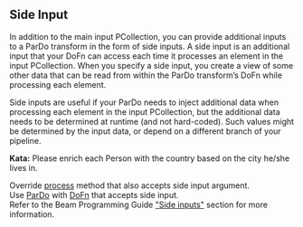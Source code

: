 <!--
  ~ Licensed to the Apache Software Foundation (ASF) under one
  ~ or more contributor license agreements.  See the NOTICE file
  ~ distributed with this work for additional information
  ~ regarding copyright ownership.  The ASF licenses this file
  ~ to you under the Apache License, Version 2.0 (the
  ~ "License"); you may not use this file except in compliance
  ~ with the License.  You may obtain a copy of the License at
  ~
  ~     http://www.apache.org/licenses/LICENSE-2.0
  ~
  ~ Unless required by applicable law or agreed to in writing, software
  ~ distributed under the License is distributed on an "AS IS" BASIS,
  ~ WITHOUT WARRANTIES OR CONDITIONS OF ANY KIND, either express or implied.
  ~ See the License for the specific language governing permissions and
  ~ limitations under the License.
  -->

Side Input
----------

In addition to the main input PCollection, you can provide additional inputs to a ParDo transform 
in the form of side inputs. A side input is an additional input that your DoFn can access each time 
it processes an element in the input PCollection. When you specify a side input, you create a view 
of some other data that can be read from within the ParDo transform’s DoFn while processing each 
element.

Side inputs are useful if your ParDo needs to inject additional data when processing each element 
in the input PCollection, but the additional data needs to be determined at runtime (and not 
hard-coded). Such values might be determined by the input data, or depend on a different branch of 
your pipeline.

**Kata:** Please enrich each Person with the country based on the city he/she lives in.

<div class="hint">
  Override <a href="https://beam.apache.org/releases/pydoc/current/apache_beam.transforms.core.html#apache_beam.transforms.core.DoFn.process">
  process</a> method that also accepts side input argument.
</div>

<div class="hint">
  Use <a href="https://beam.apache.org/releases/pydoc/current/apache_beam.transforms.core.html#apache_beam.transforms.core.ParDo">
  ParDo</a> with
  <a href="https://beam.apache.org/releases/pydoc/current/apache_beam.transforms.core.html#apache_beam.transforms.core.DoFn">
    DoFn</a> that accepts side input.
</div>

<div class="hint">
  Refer to the Beam Programming Guide
  <a href="https://beam.apache.org/documentation/programming-guide/#side-inputs">"Side inputs"</a>
  section for more information.
</div>
